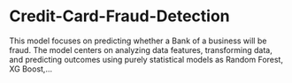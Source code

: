 # Credit-Card-Fraud-Detection
This model focuses on predicting whether a Bank of a business will be fraud. The model centers on analyzing data features, transforming data, and predicting outcomes using purely statistical models as  Random Forest, XG Boost,...
